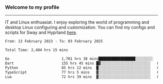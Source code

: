 ### Welcome to my profile

---

IT and Linux enthuasiat. I enjoy exploring the world of programming and desktop Linux configuring and customization. You can find my configs and scripts for Sway and Hyprland [here](https://github.com/uroborosq/mess-of-linux-configurations).

<!-- <div display="block">
 	<img align="left" width="48%" alt="isocalendar" src=".github/metrics/isocalendar_metrics.svg" />
	<img align="center" width="48%" alt="contributions" src=".github/metrics/contributions_metrics.svg" />
	<img align="center" alt="languages" src=".github/metrics/languages_metrics.svg" />
</div> -->

<!-- ![](https://komarev.com/ghpvc/?username=uroborosq&color=success&style=flat-square) -->
<!-- [](https://img.shields.io/github/last-commit/uroborosq/uroborosq?label=Profile%20updated&style=flat-square) -->

<!--START_SECTION:waka-->

```txt
From: 13 February 2023 - To: 03 February 2025

Total Time: 2,484 hrs 15 mins

Go                        1,701 hrs 38 mins█████████████████░░░░░░░░   67.85 %
Dart                      155 hrs 45 mins █▓░░░░░░░░░░░░░░░░░░░░░░░   06.21 %
Python                    85 hrs 12 mins  █░░░░░░░░░░░░░░░░░░░░░░░░   03.40 %
TypeScript                77 hrs 5 mins   ▓░░░░░░░░░░░░░░░░░░░░░░░░   03.07 %
Lua                       72 hrs 39 mins  ▓░░░░░░░░░░░░░░░░░░░░░░░░   02.90 %
```

<!--END_SECTION:waka-->
